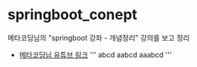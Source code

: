 # springboot_conept

메타코딩님의 "springboot 강좌 - 개념정리" 강의를 보고 정리
* [메타코딩님 유튜브 링크](https://www.youtube.com/c/%EB%A9%94%ED%83%80%EC%BD%94%EB%94%A9)
'''
abcd
aabcd
aaabcd
'''
